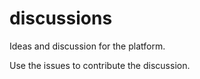 discussions
===========

Ideas and discussion for the platform.

Use the issues to contribute the discussion.
